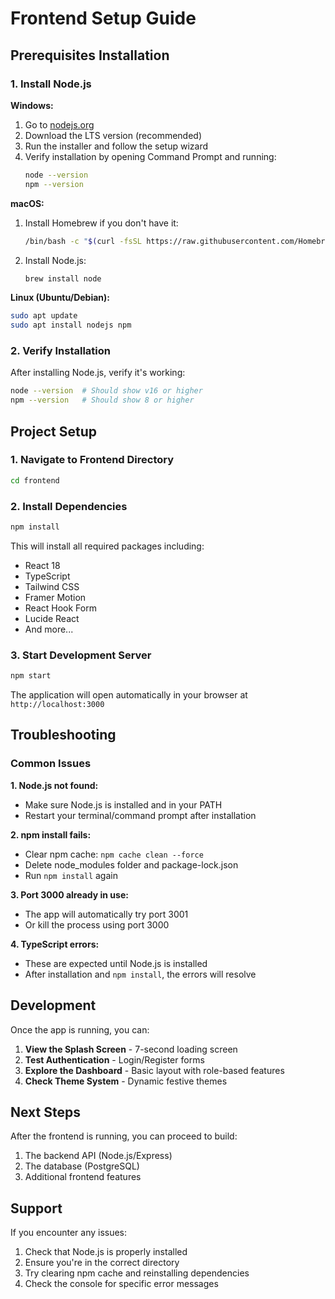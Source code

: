 # Frontend Setup Guide

## Prerequisites Installation

### 1. Install Node.js

**Windows:**
1. Go to [nodejs.org](https://nodejs.org/)
2. Download the LTS version (recommended)
3. Run the installer and follow the setup wizard
4. Verify installation by opening Command Prompt and running:
   ```bash
   node --version
   npm --version
   ```

**macOS:**
1. Install Homebrew if you don't have it:
   ```bash
   /bin/bash -c "$(curl -fsSL https://raw.githubusercontent.com/Homebrew/install/HEAD/install.sh)"
   ```
2. Install Node.js:
   ```bash
   brew install node
   ```

**Linux (Ubuntu/Debian):**
```bash
sudo apt update
sudo apt install nodejs npm
```

### 2. Verify Installation

After installing Node.js, verify it's working:
```bash
node --version  # Should show v16 or higher
npm --version   # Should show 8 or higher
```

## Project Setup

### 1. Navigate to Frontend Directory
```bash
cd frontend
```

### 2. Install Dependencies
```bash
npm install
```

This will install all required packages including:
- React 18
- TypeScript
- Tailwind CSS
- Framer Motion
- React Hook Form
- Lucide React
- And more...

### 3. Start Development Server
```bash
npm start
```

The application will open automatically in your browser at `http://localhost:3000`

## Troubleshooting

### Common Issues

**1. Node.js not found:**
- Make sure Node.js is installed and in your PATH
- Restart your terminal/command prompt after installation

**2. npm install fails:**
- Clear npm cache: `npm cache clean --force`
- Delete node_modules folder and package-lock.json
- Run `npm install` again

**3. Port 3000 already in use:**
- The app will automatically try port 3001
- Or kill the process using port 3000

**4. TypeScript errors:**
- These are expected until Node.js is installed
- After installation and `npm install`, the errors will resolve

## Development

Once the app is running, you can:

1. **View the Splash Screen** - 7-second loading screen
2. **Test Authentication** - Login/Register forms
3. **Explore the Dashboard** - Basic layout with role-based features
4. **Check Theme System** - Dynamic festive themes

## Next Steps

After the frontend is running, you can proceed to build:
1. The backend API (Node.js/Express)
2. The database (PostgreSQL)
3. Additional frontend features

## Support

If you encounter any issues:
1. Check that Node.js is properly installed
2. Ensure you're in the correct directory
3. Try clearing npm cache and reinstalling dependencies
4. Check the console for specific error messages 